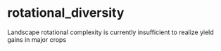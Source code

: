 # rotational_diversity
Landscape rotational complexity is currently insufficient to realize yield gains in major crops 
